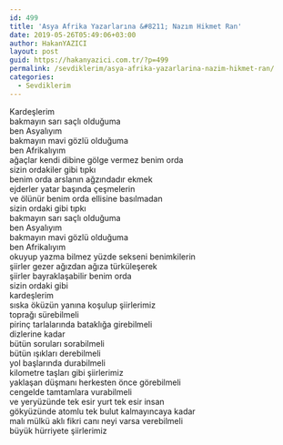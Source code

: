 ```yaml
---
id: 499
title: 'Asya Afrika Yazarlarına &#8211; Nazım Hikmet Ran'
date: 2019-05-26T05:49:06+03:00
author: HakanYAZICI
layout: post
guid: https://hakanyazici.com.tr/?p=499
permalink: /sevdiklerim/asya-afrika-yazarlarina-nazim-hikmet-ran/
categories:
  - Sevdiklerim
---
```

Kardeşlerim  
bakmayın sarı saçlı olduğuma  
ben Asyalıyım  
bakmayın mavi gözlü olduğuma  
ben Afrikalıyım  
ağaçlar kendi dibine gölge vermez benim orda  
sizin ordakiler gibi tıpkı  
benim orda arslanın ağzındadır ekmek  
ejderler yatar başında çeşmelerin  
ve ölünür benim orda ellisine basılmadan  
sizin ordaki gibi tıpkı  
bakmayın sarı saçlı olduğuma  
ben Asyalıyım  
bakmayın mavi gözlü olduğuma  
ben Afrikalıyım  
okuyup yazma bilmez yüzde sekseni benimkilerin  
şiirler gezer ağızdan ağıza türküleşerek  
şiirler bayraklaşabilir benim orda  
sizin ordaki gibi  
kardeşlerim  
sıska öküzün yanına koşulup şiirlerimiz  
toprağı sürebilmeli  
pirinç tarlalarında bataklığa girebilmeli  
dizlerine kadar  
bütün soruları sorabilmeli  
bütün ışıkları derebilmeli  
yol başlarında durabilmeli  
kilometre taşları gibi şiirlerimiz  
yaklaşan düşmanı herkesten önce görebilmeli  
cengelde tamtamlara vurabilmeli  
ve yeryüzünde tek esir yurt tek esir insan  
gökyüzünde atomlu tek bulut kalmayıncaya kadar  
malı mülkü aklı fikri canı neyi varsa verebilmeli  
büyük hürriyete şiirlerimiz